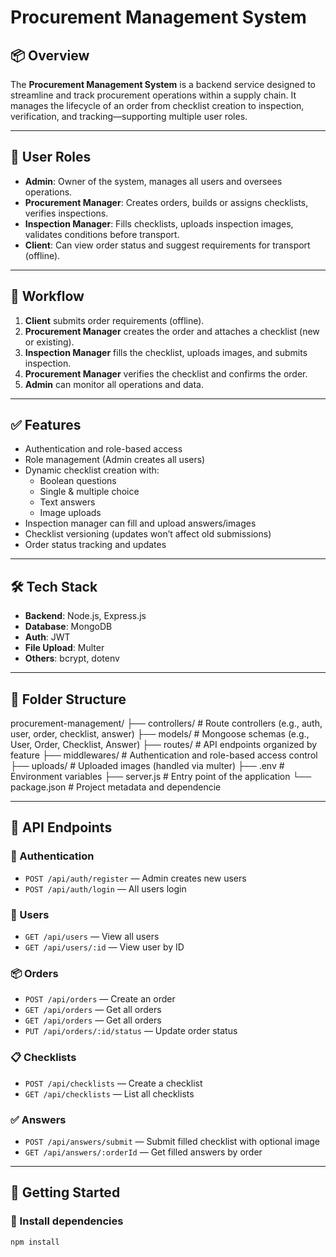 # Procurement Management System

## 📦 Overview

The **Procurement Management System** is a backend service designed to streamline and track procurement operations within a supply chain. It manages the lifecycle of an order from checklist creation to inspection, verification, and tracking—supporting multiple user roles.

---

## 👥 User Roles

- **Admin**: Owner of the system, manages all users and oversees operations.
- **Procurement Manager**: Creates orders, builds or assigns checklists, verifies inspections.
- **Inspection Manager**: Fills checklists, uploads inspection images, validates conditions before transport.
- **Client**: Can view order status and suggest requirements for transport (offline).

---

## 🔁 Workflow

1. **Client** submits order requirements (offline).
2. **Procurement Manager** creates the order and attaches a checklist (new or existing).
3. **Inspection Manager** fills the checklist, uploads images, and submits inspection.
4. **Procurement Manager** verifies the checklist and confirms the order.
5. **Admin** can monitor all operations and data.

---

## ✅ Features

- Authentication and role-based access
- Role management (Admin creates all users)
- Dynamic checklist creation with:
  - Boolean questions
  - Single & multiple choice
  - Text answers
  - Image uploads
- Inspection manager can fill and upload answers/images
- Checklist versioning (updates won’t affect old submissions)
- Order status tracking and updates

---

## 🛠️ Tech Stack

- **Backend**: Node.js, Express.js
- **Database**: MongoDB
- **Auth**: JWT
- **File Upload**: Multer
- **Others**: bcrypt, dotenv

---

## 📁 Folder Structure
procurement-management/
├── controllers/ # Route controllers (e.g., auth, user, order, checklist, answer)
├── models/ # Mongoose schemas (e.g., User, Order, Checklist, Answer)
├── routes/ # API endpoints organized by feature
├── middlewares/ # Authentication and role-based access control
├── uploads/ # Uploaded images (handled via multer)
├── .env # Environment variables
├── server.js # Entry point of the application
└── package.json # Project metadata and dependencie


---

## 📌 API Endpoints

### 🔐 Authentication
- `POST /api/auth/register` — Admin creates new users
- `POST /api/auth/login` — All users login

### 👥 Users
- `GET /api/users` — View all users
- `GET /api/users/:id` — View user by ID

### 📦 Orders
- `POST /api/orders` — Create an order
- `GET /api/orders` — Get all orders
- `GET /api/orders` — Get all orders
- `PUT /api/orders/:id/status` — Update order status

### 📋 Checklists
- `POST /api/checklists` — Create a checklist
- `GET /api/checklists` — List all checklists

### ✅ Answers
- `POST /api/answers/submit` — Submit filled checklist with optional image
- `GET /api/answers/:orderId` — Get filled answers by order

---

## 🚀 Getting Started

### 🔧 Install dependencies

```bash
npm install
